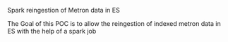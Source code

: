 
Spark reingestion of Metron data in ES

The Goal of this POC is to allow the reingestion of indexed metron data in ES with the help of a spark job
